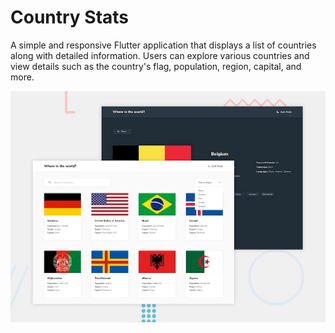 # Country Stats

A simple and responsive Flutter application that displays a list of countries along with detailed information. Users can explore various countries and view details such as the country's flag, population, region, capital, and more.

![Preview](assets/desktop-preview.jpg)
